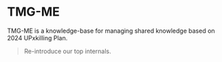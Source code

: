 # TMG-ME

TMG-ME is a knowledge-base for managing shared knowledge based on 2024 UPxkilling Plan. 

> Re-introduce our top internals.

